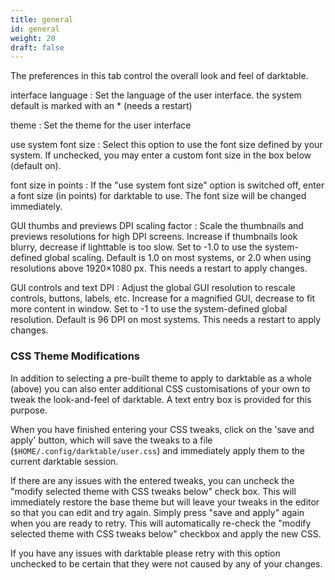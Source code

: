 ```yaml
---
title: general
id: general
weight: 20
draft: false
---
```


The preferences in this tab control the overall look and feel of darktable.

interface language
: Set the language of the user interface. the system default is marked with an * (needs a restart)

theme
: Set the theme for the user interface 

use system font size
: Select this option to use the font size defined by your system. If unchecked, you may enter a custom font size in the box below (default on).

font size in points
: If the "use system font size" option is switched off, enter a font size (in points) for darktable to use. The font size will be changed immediately.

GUI thumbs and previews DPI scaling factor
: Scale the thumbnails and previews resolutions for high DPI screens. Increase if thumbnails look blurry, decrease if lighttable is too slow. Set to -1.0 to use the system-defined global scaling. Default is 1.0 on most systems, or 2.0 when using resolutions above 1920×1080 px. This needs a restart to apply changes.

GUI controls and text DPI
: Adjust the global GUI resolution to rescale controls, buttons, labels, etc. Increase for a magnified GUI, decrease to fit more content in window. Set to -1 to use the system-defined global resolution. Default is 96 DPI on most systems. This needs a restart to apply changes.

### CSS Theme Modifications

In addition to selecting a pre-built theme to apply to darktable as a whole (above) you can also enter additional CSS customisations of your own to tweak the look-and-feel of darktable. A text entry box is provided for this purpose.

When you have finished entering your CSS tweaks, click on the 'save and apply' button, which will save the tweaks to a file (`$HOME/.config/darktable/user.css`) and immediately apply them to the current darktable session.

If there are any issues with the entered tweaks, you can uncheck the "modify selected theme with CSS tweaks below" check box. This will immediately restore the base theme but will leave your tweaks in the editor so that you can edit and try again. Simply press "save and apply" again when you are ready to retry. This will automatically re-check the "modify selected theme with CSS tweaks below" checkbox and apply the new CSS.

If you have any issues with darktable please retry with this option unchecked to be certain that they were not caused by any of your changes.
